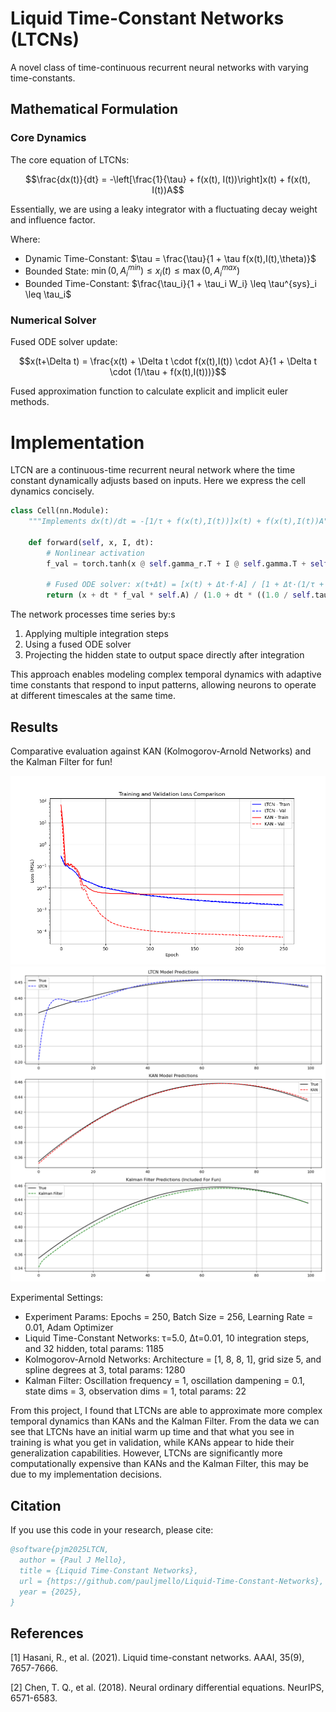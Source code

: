 # Liquid Time-Constant Networks (LTCNs)

A novel class of time-continuous recurrent neural networks with varying time-constants.

## Mathematical Formulation

### Core Dynamics

The core equation of LTCNs:

$$\frac{dx(t)}{dt} = -\left[\frac{1}{\tau} + f(x(t), I(t))\right]x(t) + f(x(t), I(t))A$$

Essentially, we are using a leaky integrator with a fluctuating decay weight and influence factor.

Where:
- Dynamic Time-Constant: $\tau = \frac{\tau}{1 + \tau f(x(t),I(t),\theta)}$
- Bounded State: $\min(0, A^{min}_i) \leq x_i(t) \leq \max(0, A^{max}_i)$
- Bounded Time-Constant: $\frac{\tau_i}{1 + \tau_i W_i} \leq \tau^{sys}_i \leq \tau_i$

### Numerical Solver

Fused ODE solver update:

$$x(t+\Delta t) = \frac{x(t) + \Delta t \cdot f(x(t),I(t)) \cdot A}{1 + \Delta t \cdot (1/\tau + f(x(t),I(t)))}$$

Fused approximation function to calculate explicit and implicit euler methods.

# Implementation

LTCN are a continuous-time recurrent neural network where the time constant dynamically adjusts based on inputs. Here we express the cell dynamics concisely.

```python
class Cell(nn.Module):
    """Implements dx(t)/dt = -[1/τ + f(x(t),I(t))]x(t) + f(x(t),I(t))A"""
    
    def forward(self, x, I, dt):
        # Nonlinear activation
        f_val = torch.tanh(x @ self.gamma_r.T + I @ self.gamma.T + self.mu)
        
        # Fused ODE solver: x(t+Δt) = [x(t) + Δt·f·A] / [1 + Δt·(1/τ + f)]
        return (x + dt * f_val * self.A) / (1.0 + dt * ((1.0 / self.tau) + f_val))
```

The network processes time series by:s
1. Applying multiple integration steps
2. Using a fused ODE solver
3. Projecting the hidden state to output space directly after integration

This approach enables modeling complex temporal dynamics with adaptive time constants that respond to input patterns, allowing neurons to operate at different timescales at the same time.

## Results

Comparative evaluation against KAN (Kolmogorov-Arnold Networks) and the Kalman Filter for fun!

![Loss Comparison](images/loss_comparison.png)
![Prediction Comparison](images/prediction_comparison.png)

Experimental Settings:
- Experiment Params: Epochs = 250, Batch Size = 256, Learning Rate = 0.01, Adam Optimizer
- Liquid Time-Constant Networks: τ=5.0, Δt=0.01, 10 integration steps, and 32 hidden, total params: 1185
- Kolmogorov-Arnold Networks: Architecture = [1, 8, 8, 1], grid size 5, and spline degrees at 3, total params: 1280
- Kalman Filter: Oscillation frequency = 1, oscillation dampening = 0.1, state dims = 3, observation dims = 1, total params: 22

From this project, I found that LTCNs are able to approximate more complex temporal dynamics than KANs and the Kalman Filter.
From the data we can see that LTCNs have an initial warm up time and that what you see in training is what you get in validation, while KANs appear to hide their generalization capabilities.
However, LTCNs are significantly more computationally expensive than KANs and the Kalman Filter, this may be due to my implementation decisions.


## Citation

If you use this code in your research, please cite:

```bibtex
@software{pjm2025LTCN,
  author = {Paul J Mello},
  title = {Liquid Time-Constant Networks},
  url = {https://github.com/pauljmello/Liquid-Time-Constant-Networks},
  year = {2025},
}
```

## References

[1] Hasani, R., et al. (2021). Liquid time-constant networks. AAAI, 35(9), 7657-7666.

[2] Chen, T. Q., et al. (2018). Neural ordinary differential equations. NeurIPS, 6571-6583.
